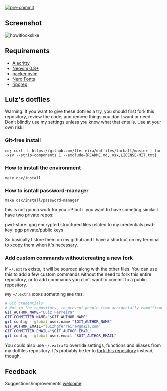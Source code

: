 [![pre-commit](https://img.shields.io/badge/pre--commit-enabled-brightgreen?logo=pre-commit)](https://github.com/pre-commit/pre-commit)

## Screenshot

![howitlookslike](https://github.com/lferreira/dotfiles/assets/966489/a3d631d6-8d0c-424a-969c-97c4f26190bc)

## Requirements

- [Alacritty](https://github.com/jwilm/alacritty)
- [Neovim 0.8+](https://github.com/neovim/neovim/releases/tag/v0.8.1)
- [packer.nvim](https://github.com/wbthomason/packer.nvim)
- [Nerd Fonts](https://www.nerdfonts.com/font-downloads)
- [ripgrep](https://github.com/BurntSushi/ripgrep)

## Luiz's dotfiles

Warning: If you want to give these dotfiles a try, you should first fork this repository, review the code, and remove things you don’t want or need. Don’t blindly use my settings unless you know what that entails. Use at your own risk!

### Git-free install

```
cd; curl -L https://github.com/lferreira/dotfiles/tarball/master | tar -xzv --strip-components 1 --exclude={README.md,.osx,LICENSE-MIT.txt}
```

### How to install the environment

```
make osx/install
```

### How to isntall password-manager

```
make osx/install/password-manager
```

this is not gonna work for you =P but if you want to have
someting similar I have two private repos:

pwd-store: gpg encrypted structured files related to my credentials
pwd-key: pgp private/public keys

So basically I store them on my github and I have a shortcut on my terminal to xcopy them when
it's necessary.

### Add custom commands without creating a new fork

If `~/.extra` exists, it will be sourced along with the other files. You can use this to add a few custom commands without the need to fork this entire repository, or to add commands you don’t want to commit to a public repository.

My `~/.extra` looks something like this:

```bash
# Git credentials
# Not in the repository, to prevent people from accidentally committing under my name
GIT_AUTHOR_NAME="Luiz Ferreira"
GIT_COMMITTER_NAME="$GIT_AUTHOR_NAME"
git config --global user.name "$GIT_AUTHOR_NAME"
GIT_AUTHOR_EMAIL="luizhgferreira@gmail.com"
GIT_COMMITTER_EMAIL="$GIT_AUTHOR_EMAIL"
git config --global user.email "$GIT_AUTHOR_EMAIL"
```

You could also use `~/.extra` to override settings, functions and aliases from my dotfiles repository. It’s probably better to [fork this repository](https://github.com/lferreira/dotfiles/fork) instead, though.

## Feedback

Suggestions/improvements
[welcome](https://github.com/lferreira/dotfiles/issues)!

